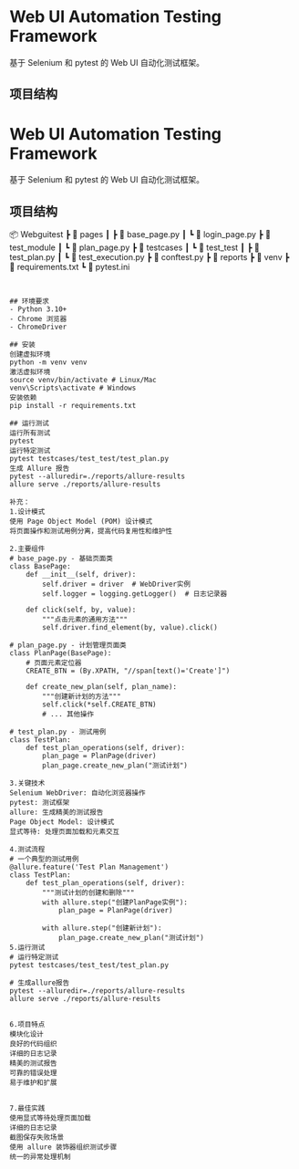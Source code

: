 # Web UI Automation Testing Framework

基于 Selenium 和 pytest 的 Web UI 自动化测试框架。

## 项目结构
# Web UI Automation Testing Framework

基于 Selenium 和 pytest 的 Web UI 自动化测试框架。

## 项目结构
📦 Webguitest
 ┣ 📂 pages
 ┃ ┣ 📜 base_page.py
 ┃ ┗ 📜 login_page.py
 ┣ 📂 test_module
 ┃ ┗ 📜 plan_page.py
 ┣ 📂 testcases
 ┃ ┗ 📂 test_test
 ┃   ┣ 📜 test_plan.py
 ┃   ┗ 📜 test_execution.py
 ┣ 📜 conftest.py
 ┣ 📂 reports
 ┣ 📂 venv
 ┣ 📜 requirements.txt
 ┗ 📜 pytest.ini
```


## 环境要求
- Python 3.10+
- Chrome 浏览器
- ChromeDriver

## 安装
创建虚拟环境
python -m venv venv
激活虚拟环境
source venv/bin/activate # Linux/Mac
venv\Scripts\activate # Windows
安装依赖
pip install -r requirements.txt

## 运行测试
运行所有测试
pytest
运行特定测试
pytest testcases/test_test/test_plan.py
生成 Allure 报告
pytest --alluredir=./reports/allure-results
allure serve ./reports/allure-results

补充：
1.设计模式
使用 Page Object Model (POM) 设计模式
将页面操作和测试用例分离，提高代码复用性和维护性

2.主要组件 
# base_page.py - 基础页面类
class BasePage:
    def __init__(self, driver):
        self.driver = driver  # WebDriver实例
        self.logger = logging.getLogger()  # 日志记录器
    
    def click(self, by, value):
        """点击元素的通用方法"""
        self.driver.find_element(by, value).click()

# plan_page.py - 计划管理页面类
class PlanPage(BasePage):
    # 页面元素定位器
    CREATE_BTN = (By.XPATH, "//span[text()='Create']")
    
    def create_new_plan(self, plan_name):
        """创建新计划的方法"""
        self.click(*self.CREATE_BTN)
        # ... 其他操作

# test_plan.py - 测试用例
class TestPlan:
    def test_plan_operations(self, driver):
        plan_page = PlanPage(driver)
        plan_page.create_new_plan("测试计划")

3.关键技术
Selenium WebDriver: 自动化浏览器操作
pytest: 测试框架
allure: 生成精美的测试报告
Page Object Model: 设计模式
显式等待: 处理页面加载和元素交互

4.测试流程
# 一个典型的测试用例
@allure.feature('Test Plan Management')
class TestPlan:
    def test_plan_operations(self, driver):
        """测试计划的创建和删除"""
        with allure.step("创建PlanPage实例"):
            plan_page = PlanPage(driver)
        
        with allure.step("创建新计划"):
            plan_page.create_new_plan("测试计划")
5.运行测试
# 运行特定测试
pytest testcases/test_test/test_plan.py

# 生成allure报告
pytest --alluredir=./reports/allure-results
allure serve ./reports/allure-results


6.项目特点
模块化设计
良好的代码组织
详细的日志记录
精美的测试报告
可靠的错误处理
易于维护和扩展


7.最佳实践
使用显式等待处理页面加载
详细的日志记录
截图保存失败场景
使用 allure 装饰器组织测试步骤
统一的异常处理机制


